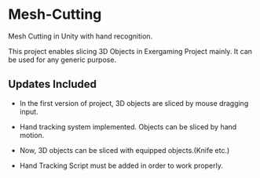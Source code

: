 # Mesh-Cutting
Mesh Cutting in Unity with hand recognition.

This project enables slicing 3D Objects in Exergaming Project mainly. It can be used for any generic purpose.

## Updates Included

+ In the first version of project, 3D objects are sliced by mouse dragging input.
+ Hand tracking system implemented. Objects can be sliced by hand motion.

+ Now, 3D objects can be sliced with equipped objects.(Knife etc.)

+ Hand Tracking Script must be added in order to work properly.

